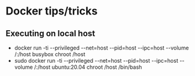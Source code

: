 # Docker tips/tricks

## Executing on local host
* docker run -ti --privileged --net=host --pid=host --ipc=host --volume /:/host busybox chroot /host
* sudo docker run -ti --privileged --net=host --pid=host --ipc=host --volume /:/host ubuntu:20.04 chroot /host /bin/bash

